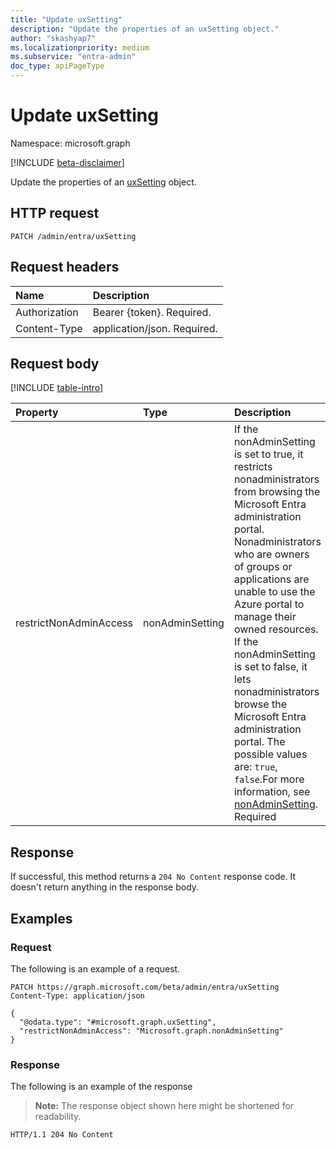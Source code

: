```yaml
---
title: "Update uxSetting"
description: "Update the properties of an uxSetting object."
author: "skashyap7"
ms.localizationpriority: medium
ms.subservice: "entra-admin"
doc_type: apiPageType
---
```


# Update uxSetting
Namespace: microsoft.graph

[!INCLUDE [beta-disclaimer](../../includes/beta-disclaimer.md)]

Update the properties of an [uxSetting](../resources/uxsetting.md) object.

## HTTP request

<!-- {
  "blockType": "ignored"
}
-->
``` http
PATCH /admin/entra/uxSetting
```

## Request headers
|Name|Description|
|:---|:---|
|Authorization|Bearer {token}. Required.|
|Content-Type|application/json. Required.|

## Request body
[!INCLUDE [table-intro](../../includes/update-property-table-intro.md)]


|Property|Type|Description|
|:---|:---|:---|
|restrictNonAdminAccess|nonAdminSetting|If the nonAdminSetting is set to true, it restricts nonadministrators from browsing the Microsoft Entra administration portal. Nonadministrators  who are owners of groups or applications are unable to use the Azure portal to manage their owned resources. If the nonAdminSetting is set to false, it lets nonadministrators  browse the Microsoft Entra administration portal. The possible values are: `true`, `false`.For more information, see [nonAdminSetting](../resources/enums.md#nonadminsetting-values). Required|



## Response

If successful, this method returns a `204 No Content` response code. It doesn't return anything in the response body.

## Examples

### Request
The following is an example of a request.
<!-- {
  "blockType": "request",
  "name": "update_uxsetting"
}
-->
``` http
PATCH https://graph.microsoft.com/beta/admin/entra/uxSetting
Content-Type: application/json

{
  "@odata.type": "#microsoft.graph.uxSetting",
  "restrictNonAdminAccess": "Microsoft.graph.nonAdminSetting"
}
```


### Response
The following is an example of the response
>**Note:** The response object shown here might be shortened for readability.
<!-- {
  "blockType": "response",
  "truncated": true
}
-->
``` http
HTTP/1.1 204 No Content
```

